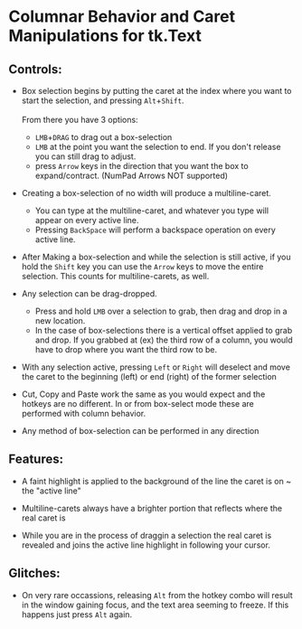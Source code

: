 # Columnar Behavior and Caret Manipulations for tk.Text

## Controls:

- Box selection begins by putting the caret at the index where you want to start the selection, and pressing `Alt`+`Shift`. <br/><br/>From there you have 3 options:
    - `LMB`+`DRAG` to drag out a box-selection
    - `LMB` at the point you want the selection to end. If you don't release you can still drag to adjust.
    - press `Arrow` keys in the direction that you want the box to expand/contract. (NumPad Arrows NOT supported)

- Creating a box-selection of no width will produce a multiline-caret. 
    - You can type at the multiline-caret, and whatever you type will appear on every active line. 
    - Pressing `BackSpace` will perform a backspace operation on every active line.

- After Making a box-selection and while the selection is still active, if you hold the `Shift` key you can use the `Arrow` keys to move the entire selection. This counts for multiline-carets, as well.

- Any selection can be drag-dropped. 
    - Press and hold `LMB` over a selection to grab, then drag and drop in a new location. 
    - In the case of box-selections there is a vertical offset applied to grab and drop. If you grabbed at (ex) the third row of a column, you would have to drop where you want the third row to be.

- With any selection active, pressing `Left` or `Right` will deselect and move the caret to the beginning (left) or end (right) of the former selection

- Cut, Copy and Paste work the same as you would expect and the hotkeys are no different. In or from box-select mode these are performed with column behavior.

- Any method of box-selection can be performed in any direction

## Features:

- A faint highlight is applied to the background of the line the caret is on ~ the "active line"

- Multiline-carets always have a brighter portion that reflects where the real caret is

- While you are in the process of draggin a selection the real caret is revealed and joins the active line highlight in following your cursor.

## Glitches:

- On very rare occassions, releasing `Alt` from the hotkey combo will result in the window gaining focus, and the text area seeming to freeze. If this happens just press `Alt` again.
